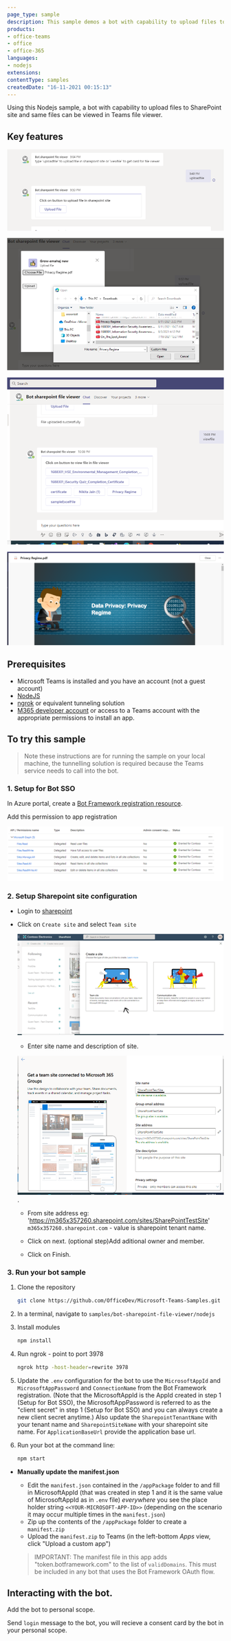 ```yaml
---
page_type: sample
description: This sample demos a bot with capability to upload files to SharePoint site and same files can be viewed in Teams file viewer.
products:
- office-teams
- office
- office-365
languages:
- nodejs
extensions:
contentType: samples
createdDate: "16-11-2021 00:15:13"
---
```

Using this Nodejs sample, a bot with capability to upload files to SharePoint site and same files can be viewed in Teams file viewer.

## Key features

![upload file card](Images/uploadFileCard.png)

![Upload file](Images/uploadFile.png)

![View file card](Images/viewFileCard.png)

![view file in teams](Images/fileViewer.png)


## Prerequisites

- Microsoft Teams is installed and you have an account (not a guest account)
-  [NodeJS](https://nodejs.org/en/)
-  [ngrok](https://ngrok.com/) or equivalent tunneling solution
-  [M365 developer account](https://docs.microsoft.com/en-us/microsoftteams/platform/concepts/build-and-test/prepare-your-o365-tenant) or access to a Teams account with the appropriate permissions to install an app.

## To try this sample

> Note these instructions are for running the sample on your local machine, the tunnelling solution is required because
> the Teams service needs to call into the bot.

### 1. Setup for Bot SSO
In Azure portal, create a [Bot Framework registration resource](https://docs.microsoft.com/en-us/azure/bot-service/bot-builder-authentication?view=azure-bot-service-4.0&tabs=csharp%2Caadv2).

 Add this permission to app registration

![Permissions](Images/permissions.png)

### 2. Setup Sharepoint site configuration
- Login to [sharepoint](https://www.office.com/launch/sharepoint?auth=2)
- Click on `Create site` and select `Team site`
   
   ![Team Site](Images/teamSite.png)
   
   - Enter site name and description of site.
   
   ![Site name](Images/siteName.png).
   
   - From site address eg: 'https://m365x357260.sharepoint.com/sites/SharePointTestSite'
      `m365x357260.sharepoint.com` - value is sharepoint tenant name.
	  
   - Click on next. (optional step)Add aditional owner and member.
   - Click on Finish.

### 3. Run your bot sample
1) Clone the repository

    ```bash
    git clone https://github.com/OfficeDev/Microsoft-Teams-Samples.git
    ```

2) In a terminal, navigate to `samples/bot-sharepoint-file-viewer/nodejs`

3) Install modules

    ```bash
    npm install
    ```

4) Run ngrok - point to port 3978

    ```bash
    ngrok http -host-header=rewrite 3978
    ```
5) Update the `.env` configuration for the bot to use the `MicrosoftAppId` and `MicrosoftAppPassword` and `ConnectionName` from the Bot Framework registration. (Note that the MicrosoftAppId is the AppId created in step 1 (Setup for Bot SSO), the MicrosoftAppPassword is referred to as the "client secret" in step 1 (Setup for Bot SSO) and you can always create a new client secret anytime.) Also update the `SharepointTenantName` with your tenant name and `SharepointSiteName` with your sharepoint site name. For `ApplicationBaseUrl` provide the application base url.

6) Run your bot at the command line:

    ```bash
    npm start
    ```
- **Manually update the manifest.json**
    - Edit the `manifest.json` contained in the  `/appPackage` folder to and fill in MicrosoftAppId (that was created in step 1 and it is the same value of MicrosoftAppId as in `.env` file) *everywhere* you see the place holder string `<<YOUR-MICROSOFT-APP-ID>>` (depending on the scenario it may occur multiple times in the `manifest.json`)
    - Zip up the contents of the `/appPackage` folder to create a `manifest.zip`
    - Upload the `manifest.zip` to Teams (in the left-bottom *Apps* view, click "Upload a custom app")

    > IMPORTANT: The manifest file in this app adds "token.botframework.com" to the list of `validDomains`. This must be included in any bot that uses the Bot Framework OAuth flow.

## Interacting with the bot.

Add the bot to personal scope.

Send `login` message to the bot, you will recieve a consent card by the bot in your personal scope.

